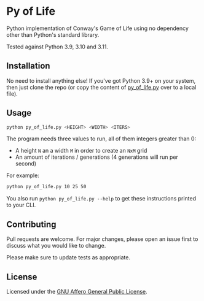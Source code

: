 # Py of Life

Python implementation of Conway's Game of Life using no dependency other than Python's standard library.

Tested against Python 3.9, 3.10 and 3.11.

## Installation

No need to install anything else! If you've got Python 3.9+ on your system, then just clone the repo
(or copy the content of [py_of_life.py](./py_of_life.py) over to a local file).

## Usage

```bash
python py_of_life.py <HEIGHT> <WIDTH> <ITERS>
```

The program needs three values to run, all of them integers greater than 0:

- A height `N` an a width `M` in order to create an `NxM` grid
- An amount of iterations / generations (4 generations will run per second)

For example:

```bash
python py_of_life.py 10 25 50
```

You also run `python py_of_life.py --help` to get these instructions printed to your CLI.

## Contributing

Pull requests are welcome. For major changes, please open an issue first
to discuss what you would like to change.

Please make sure to update tests as appropriate.

## License

Licensed under the [GNU Affero General Public License](./LICENSE).
